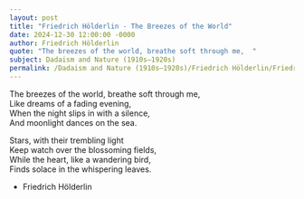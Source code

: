 ```yaml
---
layout: post
title: "Friedrich Hölderlin - The Breezes of the World"
date: 2024-12-30 12:00:00 -0000
author: Friedrich Hölderlin
quote: "The breezes of the world, breathe soft through me,  "
subject: Dadaism and Nature (1910s–1920s)
permalink: /Dadaism and Nature (1910s–1920s)/Friedrich Hölderlin/Friedrich Hölderlin - The Breezes of the World
---
```


The breezes of the world, breathe soft through me,  
Like dreams of a fading evening,  
When the night slips in with a silence,  
And moonlight dances on the sea.
  
Stars, with their trembling light  
Keep watch over the blossoming fields,  
While the heart, like a wandering bird,  
Finds solace in the whispering leaves.


- Friedrich Hölderlin
